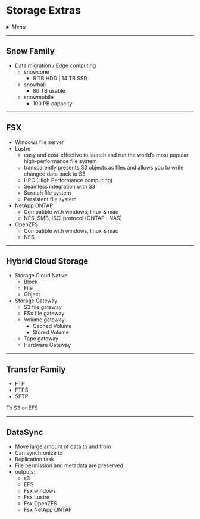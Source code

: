 # Storage Extras

<details>
 <summary><i>Menu</i></summary>

- [Snow Family](#snow-family)
- [FSX](#fsx)
- [Hybrid Cloud Storage](#hybrid-cloud-storage)
- [Transfer Family](#transfer-family)
- [DataSync](#datasync)
</details>

---
## Snow Family
- Data migration / Edge computing
  - snowcone
      - 8 TB HDD | 14 TB SSD
  - snowball
    - 80 TB usable 
  - snowmobile
    - 100 PB capacity

---
## FSX
- Windows file server 
- Lustre
  - easy and cost-effective to launch and run the world’s most popular high-performance file system
  - transparently presents S3 objects as files and allows you to write changed data back to S3
  - HPC (High Performance computing)
  - Seamless integration with S3
  - Scratch file system
  - Persistent file system
- NetApp ONTAP
  - Compatible with windows, linux & mac 
  - NFS, SMB, ISCI protocol (ONTAP | NAS)
- OpenZFS
  - Compatible with windows, linux & mac
  - NFS

---
## Hybrid Cloud Storage
- Storage Cloud Native
  - Block
  - File
  - Object
- Storage Gateway
  - S3 file gateway
  - FSx file gateway
  - Volume gateway
    - Cached Volume
    - Stored Volume
  - Tape gateway
  - Hardware Gateway

---
## Transfer Family
- FTP
- FTPS
- SFTP

To S3 or EFS

---
## DataSync
- Move large amount of data to and from
- Can synchronize to
- Replication task
- File permission and metadata are preserved
- outputs:
  - s3
  - EFS
  - Fsx windows
  - Fsx Lustre
  - Fsx OpenZFS
  - Fsx NetApp ONTAP
